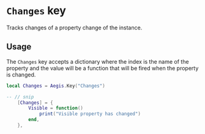 # `Changes` key

Tracks changes of a property change of the instance.

## Usage

The `Changes` key accepts a dictionary where the index is the name of the property and the value will be a function that will be fired when the property is changed.

```lua
local Changes = Aegis.Key("Changes")

-- // snip
	[Changes] = {
		Visible = function()
			print("Visible property has changed")
		end,
	},
```
